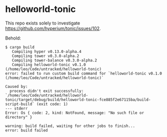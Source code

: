 # helloworld-tonic

This repo exists solely to investigate https://github.com/hyperium/tonic/issues/102.

Behold:

```console
$ cargo build
   Compiling hyper v0.13.0-alpha.4
   Compiling tower v0.3.0-alpha.2
   Compiling tower-balance v0.3.0-alpha.2
   Compiling helloworld-tonic v0.1.0 (/home/leo/Code/untracked/helloworld-tonic)
error: failed to run custom build command for `helloworld-tonic v0.1.0 (/home/leo/Code/untracked/helloworld-tonic)`

Caused by:
  process didn't exit successfully: `/home/leo/Code/untracked/helloworld-tonic/target/debug/build/helloworld-tonic-fce885f2e67115ba/build-script-build` (exit code: 1)
--- stderr
Error: Os { code: 2, kind: NotFound, message: "No such file or directory" }

warning: build failed, waiting for other jobs to finish...
error: build failed
```
